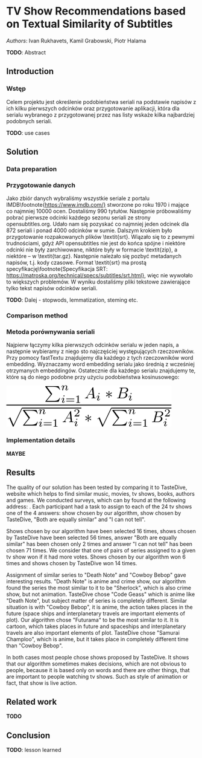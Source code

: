 # TV Show Recommendations based on Textual Similarity of Subtitles
*Authors*: Ivan Rukhavets, Kamil Grabowski, Piotr Halama

**TODO**: Abstract

## Introduction

  ### Wstęp
  Celem projektu jest określenie podobieństwa seriali na podstawie napisów z ich kilku pierwszych odcinków oraz przygotowanie aplikacji, która dla serialu wybranego z przygotowanej przez nas listy wskaże kilka najbardziej podobnych seriali.

**TODO**: use cases

## Solution

### Data preparation
  ### Przygotowanie danych
  Jako zbiór danych wybraliśmy wszystkie seriale z portalu IMDB\footnote{https://www.imdb.com/} stworzone po roku 1970 i mające co najmniej 10000 ocen. Dostaliśmy 990 tytułów. Następnie próbowaliśmy pobrać pierwsze odcinki każdego sezonu seriali ze strony opensubtitles.org. Udało nam się pozyskać co najmniej jeden odcinek dla 872 seriali i ponad 4000 odcinków w sumie. Dalszym krokiem było przygotowanie rozpakowanych plików \textit{srt}. Wiązało się to z pewnymi trudnościami, gdyż API opensubtitles nie jest do końca spójne i niektóre odcinki nie były zarchiwowane, niktóre były w formacie \textit{zip}, a niektóre – w \textit{tar.gz}. Następnie należało się pozbyć metadanych napisów, t.j. kody czasowe. Format \textit{srt} ma prostą specyfikację\footnote{Specyfikacja SRT: https://matroska.org/technical/specs/subtitles/srt.html}, więc nie wywołało to większych problemów. W wyniku dostaliśmy pliki tekstowe zawierające tylko tekst napisów odcinków seriali.
  
**TODO**: Dalej - stopwods, lemmatization, steming etc.

### Comparison method

  ### Metoda porównywania seriali
  Najpierw łączymy kilka pierwszych odcinków serialu w jeden napis, a następnie wybieramy z niego sto najczęściej występujących rzeczowników. Przy pomocy fastTextu znajdujemy dla każdego z tych rzeczowników word embedding. Wyznaczamy word embedding serialu jako średnią z wcześniej otrzymanych embeddingów. Ostatecznie dla każdego serialu znajdujemy te, które są do niego podobne przy użyciu podobieństwa kosinusowego:

![](./imgs/eq1.png)

[comment]: # (\[\frac{\sum_{i=1}^{n}A_i*B_i}{\sqrt{\sum_{i=1}^{n}A_i^2}*\sqrt{\sum_{i=1}^{n}B_i^2}}\])

### Implementation details
**MAYBE**

## Results
The quality of our solution has been tested by comparing it to TasteDive, website which helps to find similar music, movies, tv shows, books, authors and games.
We conducted surveys, which can by found at the following address: [](https://goo.gl/forms/tHUYKyld723O0ptw1).
Each participant had a task to assign to each of the 24 tv shows one of the 4 answers: show chosen by our algorithm, show chosen by TasteDive, "Both are equally similar" and "I can not tell".

Shows chosen by our algorithm have been selected 16 times, shows chosen by TasteDive have been selected 56 times, answer "Both are equally similar" has been chosen only 2 times and answer "I can not tell" has been chosen 71 times.
We consider that one of pairs of series assigned to a given tv show won if it had more votes.
Shows chosen by our algorithm won 6 times and shows chosen by TasteDive won 14 times.

Assignment of similar series to "Death Note" and "Cowboy Bebop" gave interesting results.
"Death Note" is anime and crime show, our algorithm found the series the most similar to it to be "Sherlock", which is also crime show, but not animation.
TasteDive chose "Code Geass" which is anime like "Death Note", but subject matter of series is completely different.
Similar situation is with "Cowboy Bebop", it is anime, the action takes places in the future (space ships and interplanetary travels are important elements of plot).
Our algorithm chose "Futurama" to be the most similar to it.
It is cartoon, which takes places in future and spaceships and interplanetary travels are also important elements of plot.
TasteDive chose "Samurai Champloo", which is anime, but it takes place in completely different time than "Cowboy Bebop".

In both cases most people chose shows proposed by TasteDive.
It shows that our algorithm sometimes makes decisions, which are not obvious to people, because it is based only on words and there are other things, that are important to people watching tv shows.
Such as style of animation or fact, that show is live action.

## Related work 
**TODO**

## Conclusion
**TODO**: lesson learned



